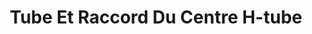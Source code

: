 ---
title: "Tube Et Raccord Du Centre H-tube"
url: /varennes-vauzelles/tube-et-raccord-du-centre-h-tube/
shop: commerce
---